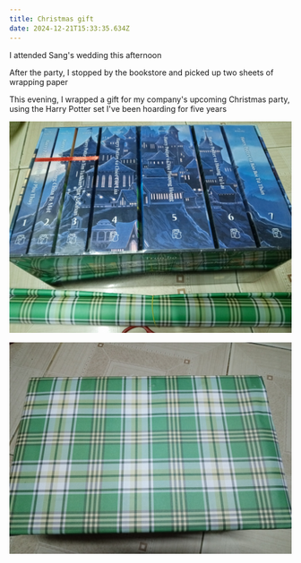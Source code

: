 ```yaml
---
title: Christmas gift
date: 2024-12-21T15:33:35.634Z
---
```


I attended Sang's wedding this afternoon

After the party, I stopped by the bookstore and picked up two sheets of wrapping paper

This evening, I wrapped a gift for my company's upcoming Christmas party, using the Harry Potter set I've been hoarding for five years

![Harry Potter set](../uploads/harry-potter-set.jpg)

![Wrapped gift](../uploads/wrapped-gift.jpg)

